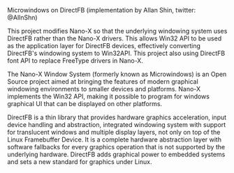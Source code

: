 Microwindows on DirectFB (implementation by Allan Shin, twitter: @AllnShn)

This project modifies Nano-X so that the underlying windowing system uses DirectFB rather than the Nano-X drivers.  This allows Win32 API to be used as the application layer for DirectFB devices, effectively converting DirectFB's windowing system to Win32API.  This project also using DirectFB font API to replace FreeType drivers in Nano-X.

The Nano-X Window System (formerly known as Microwindows) is an Open Source project aimed at bringing the features of modern graphical windowing environments to smaller devices and platforms.  Nano-X implements the Win32 API, making it possible to program for windows graphical UI that can be displayed on other platforms.

DirectFB is a thin library that provides hardware graphics acceleration, input device handling and abstraction, integrated windowing system with support for translucent windows and multiple display layers, not only on top of the Linux Framebuffer Device. It is a complete hardware abstraction layer with software fallbacks for every graphics operation that is not supported by the underlying hardware. DirectFB adds graphical power to embedded systems and sets a new standard for graphics under Linux.
